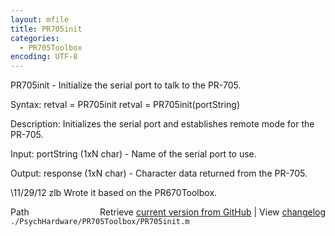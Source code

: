 ```yaml
---
layout: mfile
title: PR705init
categories:
  - PR705Toolbox
encoding: UTF-8
---
```


PR705init - Initialize the serial port to talk to the PR-705.

Syntax:
retval = PR705init
retval = PR705init(portString)

Description:
Initializes the serial port and establishes remote mode for the PR-705.

Input:
portString (1xN char) - Name of the serial port to use.

Output:
response (1xN char) - Character data returned from the PR-705.

\11/29/12    zlb   Wrote it based on the PR670Toolbox.


<div class="code_header" style="text-align:right;">
  <span style="float:left;">Path&nbsp;&nbsp;</span> <span class="counter">Retrieve <a href=
  "https://raw.github.com/Psychtoolbox-3/Psychtoolbox-3/beta/./PsychHardware/PR705Toolbox/PR705init.m">current version from GitHub</a> | View <a href=
  "https://github.com/Psychtoolbox-3/Psychtoolbox-3/commits/beta/./PsychHardware/PR705Toolbox/PR705init.m">changelog</a></span>
</div>
<div class="code">
  <code>./PsychHardware/PR705Toolbox/PR705init.m</code>
</div>
